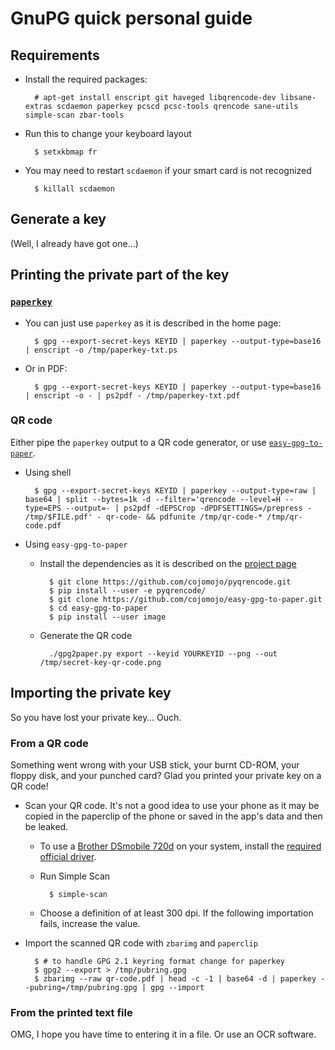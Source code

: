 GnuPG quick personal guide
==========================

## Requirements

- Install the required packages:

        # apt-get install enscript git haveged libqrencode-dev libsane-extras scdaemon paperkey pcscd pcsc-tools qrencode sane-utils simple-scan zbar-tools

- Run this to change your keyboard layout

        $ setxkbmap fr

- You may need to restart `scdaemon` if your smart card is not recognized

        $ killall scdaemon

## Generate a key

(Well, I already have got one…)

## Printing the private part of the key

### [`paperkey`](http://www.jabberwocky.com/software/paperkey/)

- You can just use `paperkey` as it is described in the home page:

        $ gpg --export-secret-keys KEYID | paperkey --output-type=base16 | enscript -o /tmp/paperkey-txt.ps

- Or in PDF:

        $ gpg --export-secret-keys KEYID | paperkey --output-type=base16 | enscript -o - | ps2pdf - /tmp/paperkey-txt.pdf

### QR code

Either pipe the `paperkey` output to a QR code generator, or use [`easy-gpg-to-paper`](https://github.com/cojomojo/easy-gpg-to-paper).

- Using shell

        $ gpg --export-secret-keys KEYID | paperkey --output-type=raw | base64 | split --bytes=1k -d --filter='qrencode --level=H --type=EPS --output=- | ps2pdf -dEPSCrop -dPDFSETTINGS=/prepress - /tmp/$FILE.pdf' - qr-code- && pdfunite /tmp/qr-code-* /tmp/qr-code.pdf

- Using `easy-gpg-to-paper`
  - Install the dependencies as it is described on the [project page](https://github.com/cojomojo/easy-gpg-to-paper/blob/45801fafab2213cb77b60ce6a22f938a3d983be0/README.md#dependencies)

          $ git clone https://github.com/cojomojo/pyqrencode.git
          $ pip install --user -e pyqrencode/
          $ git clone https://github.com/cojomojo/easy-gpg-to-paper.git
          $ cd easy-gpg-to-paper
          $ pip install --user image

  - Generate the QR code

          ./gpg2paper.py export --keyid YOURKEYID --png --out /tmp/secret-key-qr-code.png

## Importing the private key

So you have lost your private key… Ouch.

### From a QR code

Something went wrong with your USB stick, your burnt CD-ROM, your floppy disk, and your punched card? Glad you printed your private key on a QR code!

- Scan your QR code. It's not a good idea to use your phone as it may be copied in the paperclip of the phone or saved in the app's data and then be leaked.
  - To use a [Brother DSmobile 720d](https://www.brother-usa.com/Scanners/ModelDetail/24/DS720D/Overview) on your system, install the [required official driver](http://support.brother.com/g/b/downloadend.aspx?c=us&lang=en&prod=ds720d_all&os=128&dlid=dlf100976_000&flang=4&type3=566).
  - Run Simple Scan

          $ simple-scan

  - Choose a definition of at least 300 dpi. If the following importation fails, increase the value.

- Import the scanned QR code with `zbarimg` and `paperclip`

        $ # to handle GPG 2.1 keyring format change for paperkey
        $ gpg2 --export > /tmp/pubring.gpg
        $ zbarimg --raw qr-code.pdf | head -c -1 | base64 -d | paperkey --pubring=/tmp/pubring.gpg | gpg --import

### From the printed text file

OMG, I hope you have time to entering it in a file. Or use an OCR software.
